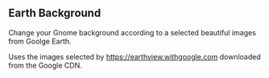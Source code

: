 Earth Background
----------------
Change your Gnome background according to a selected beautiful images from Goolge Earth.

Uses the images selected by https://earthview.withgoogle.com downloaded from the Google CDN.
